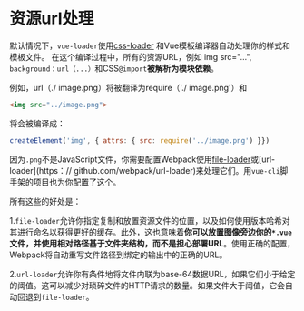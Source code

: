 # 资源url处理

默认情况下，`vue-loader`使用[css-loader](https://github.com/webpack/css-loader) 和Vue模板编译器自动处理你的样式和模板文件。
在这个编译过程中，所有的资源URL，例如 img src="...", `background：url（...）`和CSS`@import`**被解析为模块依赖**。

例如，url（./ image.png）将被翻译为require（'./ image.png'）和

``` html
<img src="../image.png">
```

将会被编译成：

``` js
createElement('img', { attrs: { src: require('../image.png') }})
```

因为`.png`不是JavaScript文件，你需要配置Webpack使用[file-loader](https://github.com/webpack/file-loader)或[url-loader](https：// github.com/webpack/url-loader)来处理它们。用`vue-cli`脚手架的项目也为你配置了这个。

所有这些的好处是：

1.`file-loader`允许你指定复制和放置资源文件的位置，以及如何使用版本哈希对其进行命名以获得更好的缓存。此外，这也意味着**你可以放置图像旁边你的`*.vue`文件，并使用相对路径基于文件夹结构，而不是担心部署URL**。使用正确的配置，Webpack将自动重写文件路径到绑定的输出中的正确的URL。

2.`url-loader`允许你有条件地将文件内联为base-64数据URL，如果它们小于给定的阈值。这可以减少对琐碎文件的HTTP请求的数量。如果文件大于阈值，它会自动回退到`file-loader`。